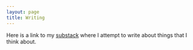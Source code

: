 ```yaml
---
layout: page
title: Writing
---
```


Here is a link to my <a href="https://substack.com/@seanblog">substack</a> where I attempt to write about things that I think about. 
